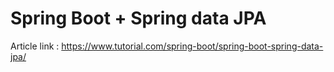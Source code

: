 # Spring Boot + Spring data JPA

Article link : https://www.tutorial.com/spring-boot/spring-boot-spring-data-jpa/